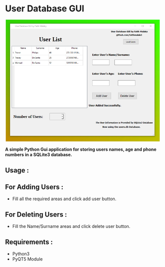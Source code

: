 # User Database GUI

<div align="center">
    <img src="gitphoto.png" width="500px"</img> 
</div>



**A simple Python Gui application for storing users names, age and phone numbers in a SQLite3 database.**


## Usage :

## For Adding Users :

- Fill all the required areas and click add user button.

## For Deleting Users : 

- Fill the Name/Surname areas and click delete user button.


## Requirements :

- Python3
- PyQT5 Module

